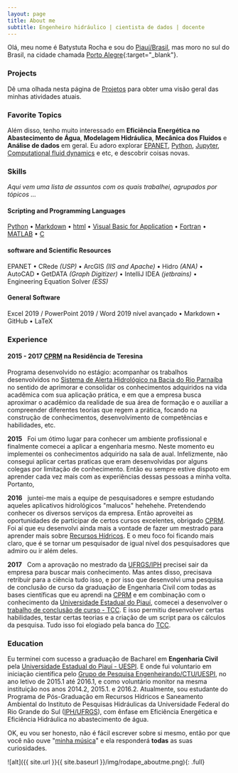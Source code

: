 ```yaml
---
layout: page
title: About me
subtitle: Engenheiro hidráulico | cientista de dados | docente
---
```


<i class="fa fa-address-card" aria-hidden="true"></i> Olá, meu nome é Batystuta Rocha e sou do [Piauí/Brasil](https://goo.gl/maps/vm2QnvSLv3L2), mas moro no sul do Brasil, na cidade chamada
[Porto Alegre](https://goo.gl/maps/Yhqbf9QnydJ2){:target="_blank"}.

### <i class="fa fa-terminal" aria-hidden="true"></i> Projects

Dê uma olhada nesta página de [Projetos]() para obter uma visão geral das minhas atividades atuais.

### <i class="fa fa-heart" aria-hidden="true"></i> Favorite Topics

Além disso, tenho muito interessado em **Eficiência Energética no Abastecimento de Água**, **Modelagem Hidráulica**, **Mecânica dos Fluidos** e **Análise de dados** em geral. Eu adoro explorar [EPANET](https://www.epa.gov/water-research/epanet), [Python](https://www.python.org/), [Jupyter](http://jupyter.org/), [Computational fluid dynamics](https://en.wikipedia.org/wiki/Computational_fluid_dynamics) e etc, e descobrir coisas novas.

### <i class="fa fa-cubes" aria-hidden="true"></i> Skills
*Aqui vem uma lista de assuntos com os quais trabalhei, agrupados por tópicos ...*

#### <i class="fa fa-code" aria-hidden="true"></i> Scripting and Programming Languages

[Python](https://www.python.org/) &bull; [Markdown](https://www.markdownguide.org/) &bull; [html](https://en.wikipedia.org/wiki/HTML) &bull; [Visual Basic for Application](https://en.wikipedia.org/wiki/Visual_Basic_for_Applications) &bull; [Fortran](https://en.wikipedia.org/wiki/Fortran) &bull; [MATLAB](https://www.mathworks.com/products/matlab.html) &bull; [C](https://en.wikipedia.org/wiki/C_(programming_language))

#### <i class="fa fa-gears" aria-hidden="true"></i> software and Scientific Resources

EPANET &bull; CRede *(USP)* &bull; ArcGIS *(IIS and Apache)* &bull; Hidro *(ANA)* &bull; AutoCAD &bull;
GetDATA *(Graph Digitizer)* &bull; IntelliJ IDEA *(jetbrains)* &bull; Engineering Equation Solver *(ESS)* 

#### <i class="fa fa-gear" aria-hidden="true"></i> General Software

Excel 2019 / PowerPoint 2019 / Word 2019 nível avançado &bull; Markdown &bull; GitHub &bull; LaTeX

### <i class="fa fa-briefcase" aria-hidden="true"></i> Experience


#### <i class="fa fa-calendar" aria-hidden="true"></i> 2015 - 2017 <i class="fa fa-building-o" aria-hidden="true"></i> [CPRM](http://www.cprm.gov.br/) na **Residência de Teresina**

Programa desenvolvido no estágio: acompanhar os trabalhos desenvolvidos no [Sistema de Alerta Hidrológico na Bacia do Rio Parnaíba](http://sace.cprm.gov.br/parnaiba/) no sentido de aprimorar e consolidar os conhecimentos adquiridos na vida acadêmica com sua aplicação prática, e em que a empresa busca aproximar o acadêmico da realidade de sua área de formação e o auxiliar a compreender diferentes teorias que regem a prática, focando na construção de conhecimentos, desenvolvimento de competências e habilidades, etc.

<i class="fa fa-calendar-plus-o" aria-hidden="true"></i> **2015**&nbsp;&nbsp; Foi um ótimo lugar para conhecer um ambiente profissional e finalmente comecei a aplicar a engenharia mesmo. Neste momento eu implementei os conhecimentos adquirido na sala de aual. Infelizmente, não consegui aplicar certas praticas que eram desenvolvidas por alguns colegas por limitação de conhecimento. Então eu sempre estive dispoto em aprender cada vez mais com as experiências dessas pessoas a minha volta. Portanto,

<i class="fa fa-calendar-plus-o" aria-hidden="true"></i> **2016**&nbsp;&nbsp; juntei-me mais a equipe de pesquisadores e sempre estudando aqueles aplicativos hidrológicos "malucos" hehehehe. Pretendendo conhecer os diversos serviços da empresa. Então aproveitei as oportunidades de participar de certos cursos excelentes, obrigado [CPRM](http://www.cprm.gov.br/). Foi aí que eu desenvolvi ainda mais a vontade de fazer um mestrado para aprender mais sobre [Recursos Hídricos](https://en.wikipedia.org/wiki/Water_resources). E o meu foco foi ficando mais claro, que é se tornar um pesquisador de igual nível dos pesquisadores que admiro ou ir além deles.

<i class="fa fa-calendar-plus-o" aria-hidden="true"></i> **2017**&nbsp;&nbsp; Com a aprovação no mestrado da [UFRGS/IPH](http://www.ufrgs.br/ppgiph) precisei sair da empresa para buscar mais conhecimento. Mas antes disso, precisava retribuir para a ciência tudo isso, e por isso que desenvolvi uma pesquisa de conclusão de curso da graduação de Engenharia Civil com todas as bases científicas que eu aprendi na [CPRM](http://www.cprm.gov.br/) e em combinação com o conhecimento da [Universidade Estadual do Piauí](http://www.uespi.br/site/), comecei a desenvolver o [trabalho de conclusão de curso - TCC](). E isso permitiu desenvolver certas habilidades, testar certas teorias e a criação de um script para os cálculos da pesquisa. Tudo isso foi elogiado pela banca do [TCC]().

### <i class="fa fa-graduation-cap" aria-hidden="true"></i> Education

Eu terminei com sucesso a graduação de Bacharel em **Engenharia Civil** pela [Universidade Estadual do Piauí - UESPI](http://www.uespi.br/site/). E onde fui voluntario em iniciação científica pelo [Grupo de Pesquisa Engenheirando/CTU/UESPI](http://www.uespi.br/site/), no ano letivo de 2015.1 até 2016.1, e como voluntário monitor na mesma instituição nos anos 2014.2, 2015.1. e 2016.2. Atualmente, sou estudante do Programa de Pós-Graduação em Recursos Hídricos e Saneamento Ambiental do Instituto de Pesquisas Hidráulicas da Universidade Federal do Rio Grande do Sul ([IPH/UFRGS](http://www.ufrgs.br/ppgiph)), com ênfase em Eficiência Energética e Eficiência Hidráulica no abastecimento de água.

OK, eu vou ser honesto, não é fácil escrever sobre si mesmo, então por que você não ouve "[minha música](https://www.youtube.com/watch?v=lDXtskH298k)" e ela responderá **todas** as suas curiosidades.

![alt]({{ site.url }}{{ site.baseurl }}/img/rodape_aboutme.png){: .full}
